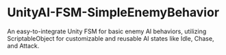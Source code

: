 # UnityAI-FSM-SimpleEnemyBehavior
An easy-to-integrate Unity FSM for basic enemy AI behaviors, utilizing ScriptableObject for customizable and reusable AI states like Idle, Chase, and Attack.
